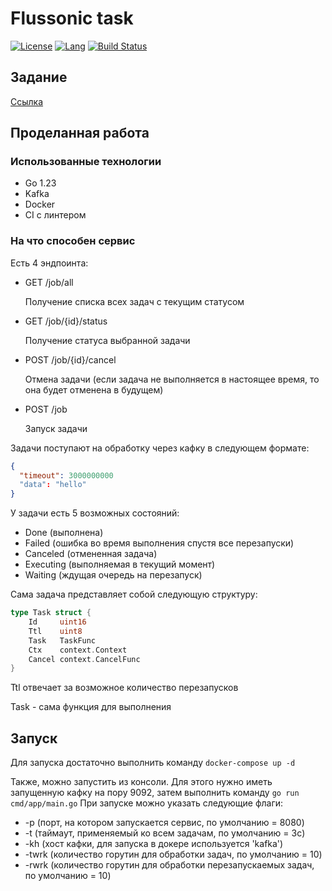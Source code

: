 # Flussonic task
[![License](https://img.shields.io/github/license/UserNameShouldBeHere/FlussonicTask)](https://opensource.org/license/mit)
[![Lang](https://img.shields.io/github/languages/top/UserNameShouldBeHere/FlussonicTask)](https://go.dev/)
[![Build Status](https://img.shields.io/github/actions/workflow/status/UserNameShouldBeHere/FlussonicTask/go.yml)](https://img.shields.io/github/actions/workflow/status/UserNameShouldBeHere/FlussonicTask/go.yml)

## Задание
[Ссылка](https://gist.github.com/hjbaa/51ce3a28f0b3dc78bb5fa130524d1726)

## Проделанная работа

### Использованные технологии

- Go 1.23
- Kafka
- Docker
- CI с линтером

### На что способен сервис

Есть 4 эндпоинта:

- GET /job/all
  
  Получение списка всех задач с текущим статусом
  
- GET /job/{id}/status

  Получение статуса выбранной задачи

- POST /job/{id}/cancel

  Отмена задачи (если задача не выполняется в настоящее время, то она будет отменена в будущем)

- POST /job

  Запуск задачи

Задачи поступают на обработку через кафку в следующем формате:
```json
{
  "timeout": 3000000000
  "data": "hello"
}
```

У задачи есть 5 возможных состояний:

- Done (выполнена)
- Failed (ошибка во время выполнения спустя все перезапуски)
- Canceled (отмененная задача)
- Executing (выполняемая в текущий момент)
- Waiting (ждущая очередь на перезапуск)

Сама задача представляет собой следующую структуру:

```go
type Task struct {
	Id     uint16
	Ttl    uint8
	Task   TaskFunc
	Ctx    context.Context
	Cancel context.CancelFunc
}
```

Ttl отвечает за возможное количество перезапусков

Task - сама функция для выполнения

## Запуск

Для запуска достаточно выполнить команду `docker-compose up -d`

Также, можно запустить из консоли. Для этого нужно иметь запущенную кафку на пору 9092, затем выполнить команду `go run cmd/app/main.go`
При запуске можно указать следующие флаги:
- -p (порт, на котором запускается сервис, по умолчанию = 8080)
- -t (таймаут, применяемый ко всем задачам, по умолчанию = 3с)
- -kh (хост кафки, для запуска в докере используется 'kafka')
- -twrk (количество горутин для обработки задач, по умолчанию = 10)
- -rwrk (количество горутин для обработки перезапускаемых задач, по умолчанию = 10)
